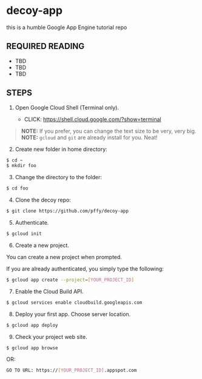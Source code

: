 # decoy-app
this is a humble Google App Engine tutorial repo

## REQUIRED READING
  + TBD
  + TBD
  + TBD

## STEPS

1. Open Google Cloud Shell (Terminal only).
  
    + CLICK: https://shell.cloud.google.com/?show=terminal

> **NOTE:** If you prefer, you can change the text size to be very, very big.
> **NOTE:** `gcloud` and `git` are already install for you. Neat!

2. Create new folder in home directory:
```bash
$ cd ~
$ mkdir foo
```

3. Change the directory to the folder:
```bash
$ cd foo
```

4. Clone the decoy repo:
```bash
$ git clone https://github.com/pffy/decoy-app
```

5. Authenticate.
```bash
$ gcloud init
```

6. Create a new project.

You can create a new project when prompted.

If you are already authenticated, you simply type the following:
```bash
$ gcloud app create --project=[YOUR_PROJECT_ID]
```

7. Enable the Cloud Build API.
```bash
$ gcloud services enable cloudbuild.googleapis.com
```

8. Deploy your first app. Choose server location.
```bash
$ gcloud app deploy
```

9. Check your project web site.
```bash
$ gcloud app browse
```

OR:
```bash
GO TO URL: https://[YOUR_PROJECT_ID].appspot.com
```
